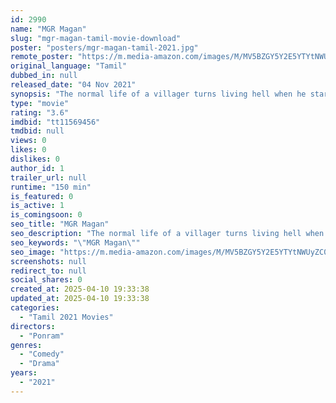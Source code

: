 ```yaml
---
id: 2990
name: "MGR Magan"
slug: "mgr-magan-tamil-movie-download"
poster: "posters/mgr-magan-tamil-2021.jpg"
remote_poster: "https://m.media-amazon.com/images/M/MV5BZGY5Y2E5YTYtNWUyZC00MzQxLWE0MDUtM2FiYjJhYjg0Zjg5XkEyXkFqcGc@._V1_SX300.jpg"
original_language: "Tamil"
dubbed_in: null
released_date: "04 Nov 2021"
synopsis: "The normal life of a villager turns living hell when he starts to realize that his family keeps boundaries to its members and also discovers that his village is in danger by a man who tries to destroy a mountain in the village."
type: "movie"
rating: "3.6"
imdbid: "tt11569456"
tmdbid: null
views: 0
likes: 0
dislikes: 0
author_id: 1
trailer_url: null
runtime: "150 min"
is_featured: 0
is_active: 1
is_comingsoon: 0
seo_title: "MGR Magan"
seo_description: "The normal life of a villager turns living hell when he starts to realize that his family keeps boundaries to its members and also discovers that his village is in danger by a man who tries to destroy a mountain in the village."
seo_keywords: "\"MGR Magan\""
seo_image: "https://m.media-amazon.com/images/M/MV5BZGY5Y2E5YTYtNWUyZC00MzQxLWE0MDUtM2FiYjJhYjg0Zjg5XkEyXkFqcGc@._V1_SX300.jpg"
screenshots: null
redirect_to: null
social_shares: 0
created_at: 2025-04-10 19:33:38
updated_at: 2025-04-10 19:33:38
categories:
  - "Tamil 2021 Movies"
directors:
  - "Ponram"
genres:
  - "Comedy"
  - "Drama"
years:
  - "2021"
---
```

